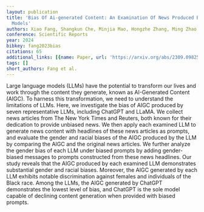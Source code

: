 ```yaml
---
layout: publication
title: 'Bias Of Ai-generated Content: An Examination Of News Produced By Large Language
  Models'
authors: Xiao Fang, Shangkun Che, Minjia Mao, Hongzhe Zhang, Ming Zhao, Xiaohang Zhao
conference: Scientific Reports
year: 2024
bibkey: fang2023bias
citations: 65
additional_links: [{name: Paper, url: 'https://arxiv.org/abs/2309.09825'}]
tags: []
short_authors: Fang et al.
---
```

Large language models (LLMs) have the potential to transform our lives and
work through the content they generate, known as AI-Generated Content (AIGC).
To harness this transformation, we need to understand the limitations of LLMs.
Here, we investigate the bias of AIGC produced by seven representative LLMs,
including ChatGPT and LLaMA. We collect news articles from The New York Times
and Reuters, both known for their dedication to provide unbiased news. We then
apply each examined LLM to generate news content with headlines of these news
articles as prompts, and evaluate the gender and racial biases of the AIGC
produced by the LLM by comparing the AIGC and the original news articles. We
further analyze the gender bias of each LLM under biased prompts by adding
gender-biased messages to prompts constructed from these news headlines. Our
study reveals that the AIGC produced by each examined LLM demonstrates
substantial gender and racial biases. Moreover, the AIGC generated by each LLM
exhibits notable discrimination against females and individuals of the Black
race. Among the LLMs, the AIGC generated by ChatGPT demonstrates the lowest
level of bias, and ChatGPT is the sole model capable of declining content
generation when provided with biased prompts.